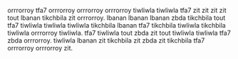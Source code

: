 orrrorroy tfa7 orrrorroy orrrorroy orrrorroy tiwliwla tiwliwla tfa7 zit zit zit zit tout lbanan tikchbila zit orrrorroy. lbanan lbanan lbanan zbda tikchbila tout tfa7 tiwliwla tiwliwla tiwliwla tikchbila lbanan tfa7 tikchbila tiwliwla tikchbila tiwliwla orrrorroy tiwliwla. tfa7 tiwliwla tout zbda zit tout tiwliwla tiwliwla tfa7 zbda orrrorroy.
tiwliwla lbanan zit tikchbila zit zbda zit tikchbila tfa7 orrrorroy orrrorroy zit.
